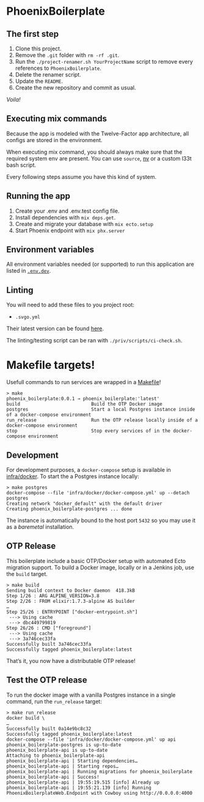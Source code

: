 # PhoenixBoilerplate

## The first step

1. Clone this project.
2. Remove the `.git` folder with `rm -rf .git`.
3. Run the `./project-renamer.sh YourProjectName` script to remove every references to `PhoenixBoilerplate`.
4. Delete the renamer script.
5. Update the `README`.
6. Create the new repository and commit as usual.

_Voila!_

## Executing mix commands

Because the app is modeled with the Twelve-Factor app architecture, all configs are stored in the environment.

When executing mix command, you should always make sure that the required system env are present. You can
use `source`, [nv](https://github.com/jcouture/nv) or a custom l33t bash script.

Every following steps assume you have this kind of system.

## Running the app

  1. Create your .env and .env.test config file.
  2. Install dependencies with `mix deps.get`.
  3. Create and migrate your database with `mix ecto.setup`
  4. Start Phoenix endpoint with `mix phx.server`

## Environment variables

All environment variables needed (or supported) to run this application are listed in [`.env.dev`](./.env.dev).

## Linting

You will need to add these files to you project root:

* `.svgo.yml`

Their latest version can be found [here](https://github.com/mirego/mirego-horizontal-web/blob/master/configurations).

The linting/testing script can be ran with `./priv/scripts/ci-check.sh`.

# Makefile targets!

Usefull commands to run services are wrapped in a [Makefile](./Makefile)!

```shell
> make
phoenix_boilerplate:0.0.1 → phoenix_boilerplate:'latest'
build                          Build the OTP Docker image
postgres                       Start a local Postgres instance inside of a docker-compose environment
run_release                    Run the OTP release locally inside of a docker-compose environment
stop                           Stop every services of in the docker-compose environment
```

## Development

For development purposes, a `docker-compose` setup is available in [infra/docker](./infra/docker). To start the a Postgres instance locally:

```shell
> make postgres
docker-compose --file 'infra/docker/docker-compose.yml' up --detach postgres
Creating network "docker_default" with the default driver
Creating phoenix_boilerplate-postgres ... done
```

The instance is automatically bound to the host port `5432` so you may use it as a _baremetal_ installation.

## OTP Release

This boilerplate include a basic OTP/Docker setup with automated Ecto migration support. To build a Docker image, locally or in a Jenkins job, use the `build` target.

```shell
> make build
Sending build context to Docker daemon  418.3kB
Step 1/26 : ARG ALPINE_VERSION=3.8
Step 2/26 : FROM elixir:1.7.3-alpine AS builder
…
Step 25/26 : ENTRYPOINT ["docker-entrypoint.sh"]
 ---> Using cache
 ---> dbc449799819
Step 26/26 : CMD ["foreground"]
 ---> Using cache
 ---> 3a746cec33fa
Successfully built 3a746cec33fa
Successfully tagged phoenix_boilerplate:latest
```

That’s it, you now have a distributable OTP release!

## Test the OTP release

To run the docker image with a vanilla Postgres instance in a single command, run the `run_release` target:

```shell
> make run_release
docker build \
…
Successfully built 0a14e9bc8c32
Successfully tagged phoenix_boilerplate:latest
docker-compose --file 'infra/docker/docker-compose.yml' up api
phoenix_boilerplate-postgres is up-to-date
phoenix_boilerplate-api is up-to-date
Attaching to phoenix_boilerplate-api
phoenix_boilerplate-api | Starting dependencies…
phoenix_boilerplate-api | Starting repos…
phoenix_boilerplate-api | Running migrations for phoenix_boilerplate
phoenix_boilerplate-api | Success!
phoenix_boilerplate-api | 19:55:19.515 [info] Already up
phoenix_boilerplate-api | 19:55:21.139 [info] Running PhoenixBoilerplateWeb.Endpoint with Cowboy using http://0.0.0.0:4000
```
